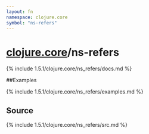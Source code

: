 ```yaml
---
layout: fn
namespace: clojure.core
symbol: "ns-refers"
---
```


# [clojure.core](../)/ns-refers

{% include 1.5.1/clojure.core/ns_refers/docs.md %}

##Examples

{% include 1.5.1/clojure.core/ns_refers/examples.md %}
## Source
{% include 1.5.1/clojure.core/ns_refers/src.md %}

